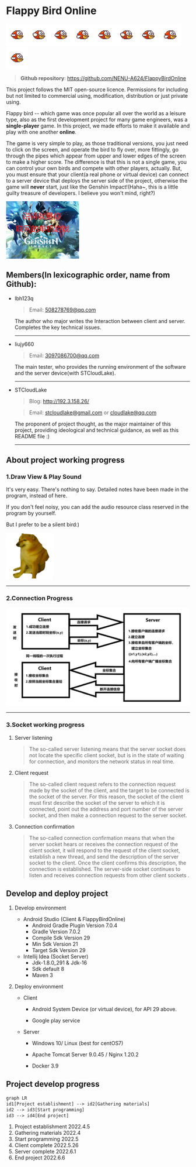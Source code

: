 # Flappy Bird Online

![xsn2](https://raw.githubusercontent.com/NENU-A624/FlappyBirdOnline/master/app/src/main/res/mipmap-mdpi/xsn2.png)![xsn1](https://raw.githubusercontent.com/NENU-A624/FlappyBirdOnline/master/app/src/main/res/mipmap-mdpi/xsn1.png)![xsn2](https://raw.githubusercontent.com/NENU-A624/FlappyBirdOnline/master/app/src/main/res/mipmap-mdpi/xsn2.png)![xsn3](https://raw.githubusercontent.com/NENU-A624/FlappyBirdOnline/master/app/src/main/res/mipmap-mdpi/xsn3.png)![xsn2](https://raw.githubusercontent.com/NENU-A624/FlappyBirdOnline/master/app/src/main/res/mipmap-mdpi/xsn2.png)![xsn1](https://raw.githubusercontent.com/NENU-A624/FlappyBirdOnline/master/app/src/main/res/mipmap-mdpi/xsn1.png)![xsn2](https://raw.githubusercontent.com/NENU-A624/FlappyBirdOnline/master/app/src/main/res/mipmap-mdpi/xsn2.png)![xsn3](https://raw.githubusercontent.com/NENU-A624/FlappyBirdOnline/master/app/src/main/res/mipmap-mdpi/xsn3.png)![xsn2](https://raw.githubusercontent.com/NENU-A624/FlappyBirdOnline/master/app/src/main/res/mipmap-mdpi/xsn2.png)

> **Github repository**: https://github.com/NENU-A624/FlappyBirdOnline

 >
This project follows the MIT open-source licence. Permissions for including but not limited to commercial using, modification, distribution or just private using.

Flappy bird -- which game was once popular all over the world as a leisure type, also as the first development project for many game engineers, was a **single-player** game. In this project, we made efforts to make it available and play with one another **online**.

The game is very simple to play, as those traditional versions, you just need to click on the screen, and operate the bird to fly over, more fittingly, go through the pipes which appear from upper and lower edges of the screen to make a higher score. The difference is that this is not a single game, you can control your own birds and compete with other players, actually. But, you must ensure that your client(a real phone or virtual device) can connect to a server  device that deploys the server side of the project, otherwise the game will **never** start, just like the Genshin Impact!(Haha~, this is a little guilty treasure of developers. I believe you won't mind, right?)

![Genshin Impact](https://raw.githubusercontent.com/NENU-A624/FlappyBirdOnline/master/README/Genshin%20Impact.png)

## Members(In lexicographic order, name from Github):

- lbh123q

  > Email: 508278769@qq.com

  The author who major writes the Interaction between client and server. Completes the key technical issues.

  ------

- liujy660

  > Email: 3097086700@qq.com

  The main tester, who provides the running environment of the software and the server device(with STCloudLake).

  ------

- STCloudLake

  > Blog: http://192.3.158.26/

  > Email: stcloudlake@gmail.com or cloudlake@qq.com

  The proponent of project thought, as the major maintainer of this project, providing ideological and technical guidance, as well as this README file :)
  
  ------
  
  

## About project working progress

### 1.Draw View & Play Sound

It's very easy. There's nothing to say. Detailed notes have been made in the program, instead of here.

If you don't feel noisy, you can add the audio resource class reserved in the program by yourself.

But I prefer to be a silent bird:)

![cheems](https://raw.githubusercontent.com/NENU-A624/FlappyBirdOnline/master/README/cheems.png)

------

### 2.Connection Progress

![交互流程图](https://raw.githubusercontent.com/NENU-A624/FlappyBirdOnline/master/README/%E4%BA%A4%E4%BA%92%E6%B5%81%E7%A8%8B%E5%9B%BE.png)

------

### 3.Socket working progress

1. Server listening

   > The so-called server listening means that the server socket does not locate the specific client socket, but is in the state of waiting for connection, and monitors the network status in real time.

2. Client request

   > The so-called client request refers to the connection request made by the socket of the client, and the target to be connected is the socket of the server. For this reason, the socket of the client must first describe the socket of the server to which it is connected, point out the address and port number of the server socket, and then make a connection request to the server socket.

3. Connection confirmation

   > The so-called connection confirmation means that when the server socket hears or receives the connection request of the client socket, it will respond to the request of the client socket, establish a new thread, and send the description of the server socket to the client. Once the client confirms this description, the connection is established. The server-side socket continues to listen and receives connection requests from other client sockets .
   
   

## Develop and deploy project

1. Develop environment

   - Android Studio (Client & FlappyBirdOnline)
     - Android Gradle Plugin Version 7.0.4
     - Gradle Version 7.0.2
     - Compile Sdk Version 29
     - Min Sdk Version 21
     - Target Sdk Version 29
   - Intellij Idea (Socket Server)
     - Jdk-1.8.0_291 & Jdk-16
     - Sdk default 8
     - Maven 3
   
2. Deploy environment

   - Client

     - Android System Device (or virtual device), for API 29 above.
     
     - Google play service
     
   - Server

     - Windows 10/ Linux (best for centOS7)
	
     - Apache Tomcat Server 9.0.45 / Nginx 1.20.2

     - Docker 3.9



## Project develop progress

```mermaid
graph LR
id1[Project establishment] --> id2[Gathering materials]
id2 --> id3[Start programming]
id3 --> id4[End project]
```



1. Project establishment 2022.4.5 
2. Gathering materials 2022.4
3. Start programming 2022.5
4. Client complete 2022.5.26
5. Server complete 2022.6.1
6. End project 2022.6.6







